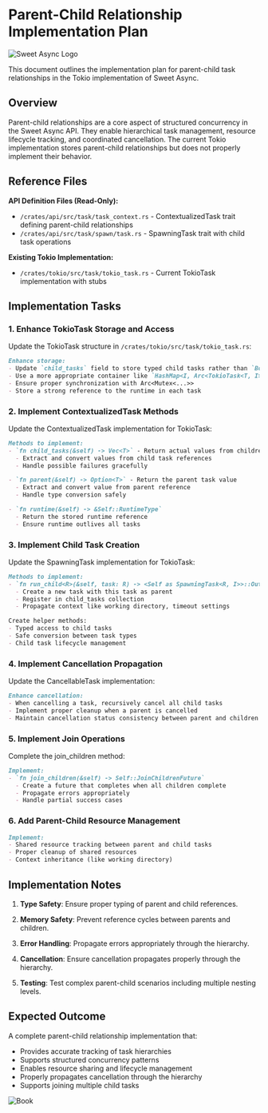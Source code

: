 # Parent-Child Relationship Implementation Plan

![Sweet Async Logo](/assets/sweet_async.png)

This document outlines the implementation plan for parent-child task relationships in the Tokio implementation of Sweet Async.

## Overview

Parent-child relationships are a core aspect of structured concurrency in the Sweet Async API. They enable hierarchical task management, resource lifecycle tracking, and coordinated cancellation. The current Tokio implementation stores parent-child relationships but does not properly implement their behavior.

## Reference Files

**API Definition Files (Read-Only):**
- `/crates/api/src/task/task_context.rs` - ContextualizedTask trait defining parent-child relationships
- `/crates/api/src/task/spawn/task.rs` - SpawningTask trait with child task operations

**Existing Tokio Implementation:**
- `/crates/tokio/src/task/tokio_task.rs` - Current TokioTask implementation with stubs

## Implementation Tasks

### 1. Enhance TokioTask Storage and Access

Update the TokioTask structure in `/crates/tokio/src/task/tokio_task.rs`:

```markdown
Enhance storage:
- Update `child_tasks` field to store typed child tasks rather than `Box<dyn Any>`
- Use a more appropriate container like `HashMap<I, Arc<TokioTask<T, I>>>` for faster lookups
- Ensure proper synchronization with Arc<Mutex<...>> 
- Store a strong reference to the runtime in each task
```

### 2. Implement ContextualizedTask Methods

Update the ContextualizedTask implementation for TokioTask:

```markdown
Methods to implement:
- `fn child_tasks(&self) -> Vec<T>` - Return actual values from children
  - Extract and convert values from child task references
  - Handle possible failures gracefully

- `fn parent(&self) -> Option<T>` - Return the parent task value
  - Extract and convert value from parent reference
  - Handle type conversion safely

- `fn runtime(&self) -> &Self::RuntimeType`
  - Return the stored runtime reference
  - Ensure runtime outlives all tasks
```

### 3. Implement Child Task Creation

Update the SpawningTask implementation for TokioTask:

```markdown
Methods to implement:
- `fn run_child<R>(&self, task: R) -> <Self as SpawningTask<R, I>>::OutputFuture`
  - Create a new task with this task as parent
  - Register in child_tasks collection
  - Propagate context like working directory, timeout settings

Create helper methods:
- Typed access to child tasks
- Safe conversion between task types
- Child task lifecycle management
```

### 4. Implement Cancellation Propagation

Update the CancellableTask implementation:

```markdown
Enhance cancellation:
- When cancelling a task, recursively cancel all child tasks
- Implement proper cleanup when a parent is cancelled
- Maintain cancellation status consistency between parent and children
```

### 5. Implement Join Operations

Complete the join_children method:

```markdown
Implement:
- `fn join_children(&self) -> Self::JoinChildrenFuture`
  - Create a future that completes when all children complete
  - Propagate errors appropriately
  - Handle partial success cases
```

### 6. Add Parent-Child Resource Management

```markdown
Implement:
- Shared resource tracking between parent and child tasks
- Proper cleanup of shared resources
- Context inheritance (like working directory)
```

## Implementation Notes

1. **Type Safety**: Ensure proper typing of parent and child references.

2. **Memory Safety**: Prevent reference cycles between parents and children.

3. **Error Handling**: Propagate errors appropriately through the hierarchy.

4. **Cancellation**: Ensure cancellation propagates properly through the hierarchy.

5. **Testing**: Test complex parent-child scenarios including multiple nesting levels.

## Expected Outcome

A complete parent-child relationship implementation that:
- Provides accurate tracking of task hierarchies
- Supports structured concurrency patterns
- Enables resource sharing and lifecycle management
- Properly propagates cancellation through the hierarchy
- Supports joining multiple child tasks

![Book](/assets/book.png)